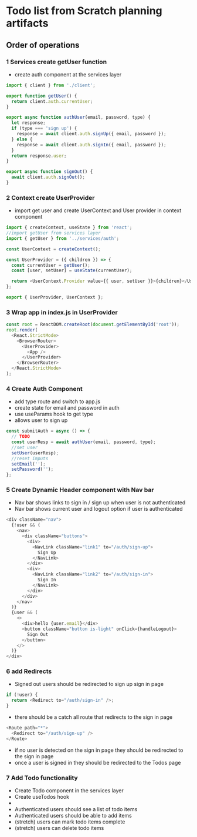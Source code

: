 # Todo list from Scratch planning artifacts

## Order of operations

### 1 Services create getUser function

- create auth component at the services layer

```js
import { client } from './client';

export function getUser() {
  return client.auth.currentUser;
}

export async function authUser(email, password, type) {
  let response;
  if (type === 'sign up') {
    response = await client.auth.signUp({ email, password });
  } else {
    response = await client.auth.signIn({ email, password });
  }
  return response.user;
}

export async function signOut() {
  await client.auth.signOut();
}
```

### 2 Context create UserProvider

- import get user and create UserContext and User provider in context component

```js
import { createContext, useState } from 'react';
//import getUser from services layer
import { getUser } from '../services/auth';

const UserContext = createContext();

const UserProvider = ({ children }) => {
  const currentUser = getUser();
  const [user, setUser] = useState(currentUser);

  return <UserContext.Provider value={{ user, setUser }}>{children}</UserContext.Provider>;
};

export { UserProvider, UserContext };
```

### 3 Wrap app in index.js in UserProvider

```js
const root = ReactDOM.createRoot(document.getElementById('root'));
root.render(
  <React.StrictMode>
    <BrowserRouter>
      <UserProvider>
        <App />
      </UserProvider>
    </BrowserRouter>
  </React.StrictMode>
);
```

### 4 Create Auth Component

- add type route and switch to app.js
- create state for email and password in auth
- use useParams hook to get type
- allows user to sign up

```js
const submitAuth = async () => {
  // TODO
  const userResp = await authUser(email, password, type);
  //set user
  setUser(userResp);
  //reset imputs
  setEmail('');
  setPassword('');
};
```

### 5 Create Dynamic Header component with Nav bar

- Nav bar shows links to sign in / sign up when user is not authenticated
- Nav bar shows current user and logout option if user is authenticated

```js
<div className="nav">
  {!user && (
    <nav>
      <div className="buttons">
        <div>
          <NavLink className="link1" to="/auth/sign-up">
            Sign Up
          </NavLink>
        </div>
        <div>
          <NavLink className="link2" to="/auth/sign-in">
            Sign In
          </NavLink>
        </div>
      </div>
    </nav>
  )}
  {user && (
    <>
      <div>hello {user.email}</div>
      <button className="button is-light" onClick={handleLogout}>
        Sign Out
      </button>
    </>
  )}
</div>
```

### 6 add Redirects

- Signed out users should be redirected to sign up sign in page

```js
if (!user) {
  return <Redirect to="/auth/sign-in" />;
}
```

- there should be a catch all route that redirects to the sign in page

```js
<Route path="*">
  <Redirect to="/auth/sign-up" />
</Route>
```

- if no user is detected on the sign in page they should be redirected to the sign in page
- once a user is signed in they should be redirected to the Todos page

### 7 Add Todo functionality

- Create Todo component in the services layer
- Create useTodos hook
-
- Authenticated users should see a list of todo items
- Authenticated users should be able to add items
- (stretch) users can mark todo items complete
- (stretch) users can delete todo items
